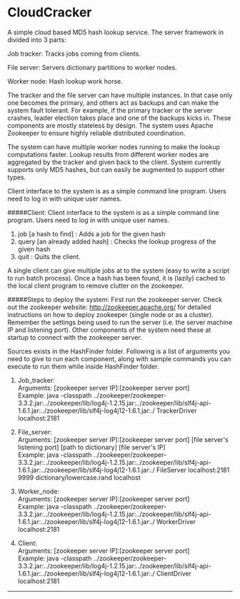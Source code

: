 # CloudCracker

A simple cloud based MD5 hash lookup service. The server framework in divided into 3 parts: 

Job tracker: Tracks jobs coming from clients. 

File server: Servers dictionary partitions to worker nodes.

Worker node: Hash lookup work horse. 

The tracker and the file server can have multiple instances. In that case only one becomes the primary, and others act as backups and can make the system fault tolerant. For example, if the primary tracker or the server crashes, leader election takes place and one of the backups kicks in. These components are mostly stateless by design. The system uses Apache Zookeeper to ensure highly reliable distributed coordination.

The system can have multiple worker nodes running to make the lookup computations faster. Lookup results from different worker nodes are aggregated by the tracker and given back to the client. System currently supports only MD5 hashes, but can easily be augmented to support other types.

Client interface to the system is as a simple command line program. Users need to log in with unique user names. 

#####Client:
Client interface to the system is as a simple command line program. Users need to log in with unique user names. 

1. job [a hash to find] : Adds a job for the given hash
2. query [an already added hash] : Checks the lookup progress of the given hash
3. quit : Quits the client.

A single client can give multiple jobs at to the system (easy to write a script to run batch process). Once a hash has been found, it is (lazily) cached to the local client program to remove clutter on the zookeeper.


#####Steps to deploy the system:
First run the zookeeper server. Check out the zookeeper website: http://zookeeper.apache.org/ for detailed instructions on how to deploy zookeeper (single node or as a cluster). Remember the settings being used to run the server (i.e. the server machine IP and listening port). Other components of the system need these at startup to connect with the zookeeper server.

Sources exists in the HashFinder folder. Following is a list of arguments you need to give to run each component, along with sample commands you can execute to run them while inside HashFinder folder.

1. Job_tracker: 
<br>Arguments: [zookeeper server IP]:[zookeeper server port] 
<br>Example:
java -classpath ../zookeeper/zookeeper-3.3.2.jar:../zookeeper/lib/log4j-1.2.15.jar:../zookeeper/lib/slf4j-api-1.6.1.jar:../zookeeper/lib/slf4j-log4j12-1.6.1.jar:./ TrackerDriver localhost:2181

3. File_server: 
<br>Arguments: [zookeeper server IP]:[zookeeper server port] [file server's listening port] [path to dictionary] [file server's IP] 
<br>Example:
java -classpath ../zookeeper/zookeeper-3.3.2.jar:../zookeeper/lib/log4j-1.2.15.jar:../zookeeper/lib/slf4j-api-1.6.1.jar:../zookeeper/lib/slf4j-log4j12-1.6.1.jar:./ FileServer localhost:2181 9999 dictionary/lowercase.rand localhost

4. Worker_node: 
<br>Arguments: [zookeeper server IP]:[zookeeper server port] 
<br>Example:
java -classpath ../zookeeper/zookeeper-3.3.2.jar:../zookeeper/lib/log4j-1.2.15.jar:../zookeeper/lib/slf4j-api-1.6.1.jar:../zookeeper/lib/slf4j-log4j12-1.6.1.jar:./ WorkerDriver localhost:2181

5. Client: 
<br>Arguments: [zookeeper server IP]:[zookeeper server port] 
<br>Example:
java -classpath ../zookeeper/zookeeper-3.3.2.jar:../zookeeper/lib/log4j-1.2.15.jar:../zookeeper/lib/slf4j-api-1.6.1.jar:../zookeeper/lib/slf4j-log4j12-1.6.1.jar:./ ClientDriver localhost:2181
_________________
